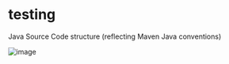 # testing

Java Source Code structure (reflecting Maven Java conventions)

![image](https://user-images.githubusercontent.com/1119017/123984750-bc65f200-d979-11eb-843d-b841f1b44665.png)
